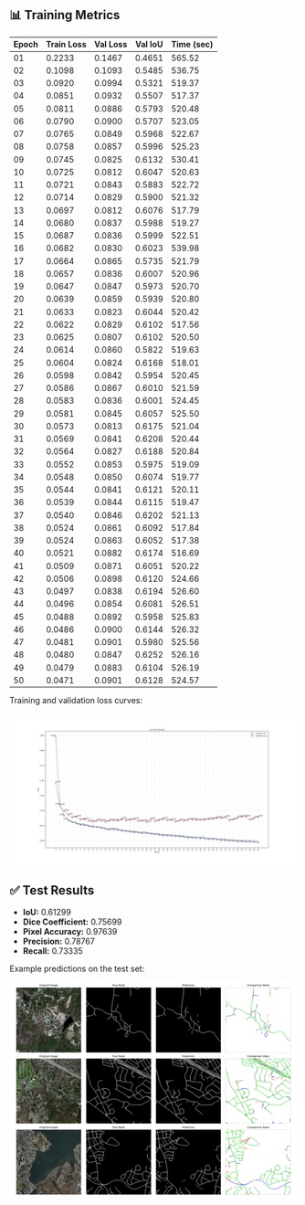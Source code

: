 ## 📊 Training Metrics

| Epoch | Train Loss | Val Loss | Val IoU | Time (sec) |
|-------|------------|----------|---------|------------|
| 01    | 0.2233     | 0.1467   | 0.4651  | 565.52     |
| 02    | 0.1098     | 0.1093   | 0.5485  | 536.75     |
| 03    | 0.0920     | 0.0994   | 0.5321  | 519.37     |
| 04    | 0.0851     | 0.0932   | 0.5507  | 517.37     |
| 05    | 0.0811     | 0.0886   | 0.5793  | 520.48     |
| 06    | 0.0790     | 0.0900   | 0.5707  | 523.05     |
| 07    | 0.0765     | 0.0849   | 0.5968  | 522.67     |
| 08    | 0.0758     | 0.0857   | 0.5996  | 525.23     |
| 09    | 0.0745     | 0.0825   | 0.6132  | 530.41     |
| 10    | 0.0725     | 0.0812   | 0.6047  | 520.63     |
| 11    | 0.0721     | 0.0843   | 0.5883  | 522.72     |
| 12    | 0.0714     | 0.0829   | 0.5900  | 521.32     |
| 13    | 0.0697     | 0.0812   | 0.6076  | 517.79     |
| 14    | 0.0680     | 0.0837   | 0.5988  | 519.27     |
| 15    | 0.0687     | 0.0836   | 0.5999  | 522.51     |
| 16    | 0.0682     | 0.0830   | 0.6023  | 539.98     |
| 17    | 0.0664     | 0.0865   | 0.5735  | 521.79     |
| 18    | 0.0657     | 0.0836   | 0.6007  | 520.96     |
| 19    | 0.0647     | 0.0847   | 0.5973  | 520.70     |
| 20    | 0.0639     | 0.0859   | 0.5939  | 520.80     |
| 21    | 0.0633     | 0.0823   | 0.6044  | 520.42     |
| 22    | 0.0622     | 0.0829   | 0.6102  | 517.56     |
| 23    | 0.0625     | 0.0807   | 0.6102  | 520.50     |
| 24    | 0.0614     | 0.0860   | 0.5822  | 519.63     |
| 25    | 0.0604     | 0.0824   | 0.6168  | 518.01     |
| 26    | 0.0598     | 0.0842   | 0.5954  | 520.45     |
| 27    | 0.0586     | 0.0867   | 0.6010  | 521.59     |
| 28    | 0.0583     | 0.0836   | 0.6001  | 524.45     |
| 29    | 0.0581     | 0.0845   | 0.6057  | 525.50     |
| 30    | 0.0573     | 0.0813   | 0.6175  | 521.04     |
| 31    | 0.0569     | 0.0841   | 0.6208  | 520.44     |
| 32    | 0.0564     | 0.0827   | 0.6188  | 520.84     |
| 33    | 0.0552     | 0.0853   | 0.5975  | 519.09     |
| 34    | 0.0548     | 0.0850   | 0.6074  | 519.77     |
| 35    | 0.0544     | 0.0841   | 0.6121  | 520.11     |
| 36    | 0.0539     | 0.0844   | 0.6115  | 519.47     |
| 37    | 0.0540     | 0.0846   | 0.6202  | 521.13     |
| 38    | 0.0524     | 0.0861   | 0.6092  | 517.84     |
| 39    | 0.0524     | 0.0863   | 0.6052  | 517.38     |
| 40    | 0.0521     | 0.0882   | 0.6174  | 516.69     |
| 41    | 0.0509     | 0.0871   | 0.6051  | 520.22     |
| 42    | 0.0506     | 0.0898   | 0.6120  | 524.66     |
| 43    | 0.0497     | 0.0838   | 0.6194  | 526.60     |
| 44    | 0.0496     | 0.0854   | 0.6081  | 526.51     |
| 45    | 0.0488     | 0.0892   | 0.5958  | 525.83     |
| 46    | 0.0486     | 0.0900   | 0.6144  | 526.32     |
| 47    | 0.0481     | 0.0901   | 0.5980  | 525.56     |
| 48    | 0.0480     | 0.0847   | 0.6252  | 526.16     |
| 49    | 0.0479     | 0.0883   | 0.6104  | 526.19     |
| 50    | 0.0471     | 0.0901   | 0.6128  | 524.57     |

Training and validation loss curves:

![Training Losses](outputs/losses.png)

## ✅ Test Results

- **IoU:** 0.61299  
- **Dice Coefficient:** 0.75699  
- **Pixel Accuracy:** 0.97639  
- **Precision:** 0.78767  
- **Recall:** 0.73335  

Example predictions on the test set:

![Test Results](outputs/test_results.png)

